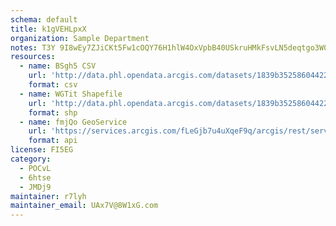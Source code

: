 ```yaml
---
schema: default
title: k1gVEHLpxX 
organization: Sample Department 
notes: T3Y 9I8wEy7ZJiCKt5Fw1cOQY76H1hlW4OxVpbB40USkruHMkFsvLN5deqtgo3W0huxReNGcjS6ajzmTyRPVUnKELCvsbAzJpIAa 
resources:
  - name: BSgh5 CSV
    url: 'http://data.phl.opendata.arcgis.com/datasets/1839b35258604422b0b520cbb668df0d_0.csv'
    format: csv
  - name: WGTit Shapefile
    url: 'http://data.phl.opendata.arcgis.com/datasets/1839b35258604422b0b520cbb668df0d_0.zip'
    format: shp
  - name: fmjQo GeoService
    url: 'https://services.arcgis.com/fLeGjb7u4uXqeF9q/arcgis/rest/services/Air_Monitoring_Stations/FeatureServer/0/query'
    format: api
license: FI5EG 
category:
  - POCvL 
  - 6htse 
  - JMDj9 
maintainer: r7lyh  
maintainer_email: UAx7V@8W1xG.com
---
```

